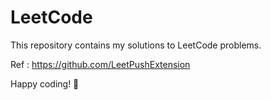 # LeetCode

This repository contains my solutions to LeetCode problems.


Ref : https://github.com/LeetPushExtension

 Happy coding! 🚀
